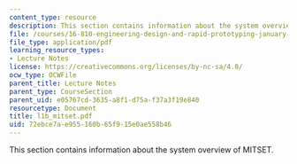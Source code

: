 ```yaml
---
content_type: resource
description: This section contains information about the system overview of MITSET.
file: /courses/16-810-engineering-design-and-rapid-prototyping-january-iap-2007/72ebce7ae955160b65f915e0ae558b46_l1b_mitset.pdf
file_type: application/pdf
learning_resource_types:
- Lecture Notes
license: https://creativecommons.org/licenses/by-nc-sa/4.0/
ocw_type: OCWFile
parent_title: Lecture Notes
parent_type: CourseSection
parent_uid: e05767cd-3635-a8f1-d75a-f37a3f19e840
resourcetype: Document
title: l1b_mitset.pdf
uid: 72ebce7a-e955-160b-65f9-15e0ae558b46
---
```

This section contains information about the system overview of MITSET.